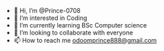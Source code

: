- 👋 Hi, I’m @Prince-0708
- 👀 I’m interested in Coding
- 🌱 I’m currently learning BSc Computer science
- 💞️ I’m looking to collaborate with everyone
- 📫 How to reach me odoomprince888@gmail.com

<!---
Prince-0708/Prince-0708 is a ✨ special ✨ repository because its `README.md` (this file) appears on your GitHub profile.
You can click the Preview link to take a look at your changes.
--->
